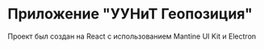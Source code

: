 # Приложение "УУНиТ Геопозиция"

Проект был создан на React с использованием Mantine UI Kit и Electron
